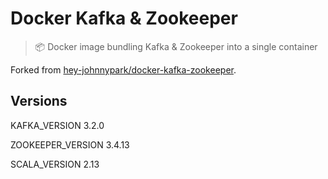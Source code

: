 # Docker Kafka & Zookeeper

> 📦 Docker image bundling Kafka & Zookeeper into a single container

Forked from [hey-johnnypark/docker-kafka-zookeeper](https://github.com/hey-johnnypark/docker-kafka-zookeeper).

## Versions

KAFKA_VERSION 3.2.0

ZOOKEEPER_VERSION 3.4.13

SCALA_VERSION 2.13

